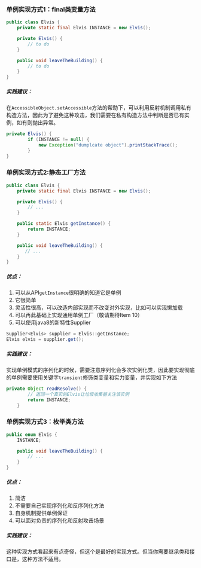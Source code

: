 ### 单例实现方式1：final类变量方法
``` java
public class Elvis {
    private static final Elvis INSTANCE = new Elvis();

    private Elvis() {
        // to do
    }

    public void leaveTheBuilding() {
        // to do
    }
}
```
##### 实践建议：
在`AccessibleObject.setAccessible`方法的帮助下，可以利用反射机制调用私有构造方法，因此为了避免这种攻击，我们需要在私有构造方法中判断是否已有实例，如有则抛出异常。<br>
``` java
private Elvis() {
        if (INSTANCE != null) {
            new Exception("dumplcate object").printStackTrace(); 
        }        
}
```

### 单例实现方式2:静态工厂方法
``` java
public class Elvis {
    private static final Elvis INSTANCE = new Elvis();

    private Elvis() {
        // ...
    }

    public static Elvis getInstance() {
        return INSTANCE;
    }

    public void leaveTheBuilding() {
       // ... 
    }
}
```
##### 优点：
1. 可以从API`getInstance`很明确的知道它是单例
2. 它很简单
3. 灵活性很高，可以改造内部实现而不改变对外实现，比如可以实现懒加载
4. 可以再此基础上实现通用单例工厂（敬请期待Item 10）
5. 可以使用java8的新特性Supplier
``` java
Supplier<Elvis> supplier = Elvis::getInstance;
Elvis elvis = supplier.get();
```
##### 实践建议：
实现单例模式的序列化的时候，需要注意序列化会多次实例化类，因此要实现彻底的单例需要使用关键字`transient`修饰类变量和实力变量，并实现如下方法<br>
``` java
private Object readResolve() {
        // 返回一个真实的Elvis让垃圾收集器关注该实例 
        return INSTANCE;
    }
```

### 单例实现方式3：枚举类方法
``` java
public enum Elvis {
    INSTANCE;

    public void leaveTheBuilding() { 
        // ...
    }
}
```
##### 优点：
1. 简洁
2. 不需要自己实现序列化和反序列化方法
3. 自身机制提供单例保证
4. 可以面对负责的序列化和反射攻击场景
##### 实践建议：
这种实现方式看起来有点奇怪，但这个是最好的实现方式。但当你需要继承类和接口是，这种方法不适用。
